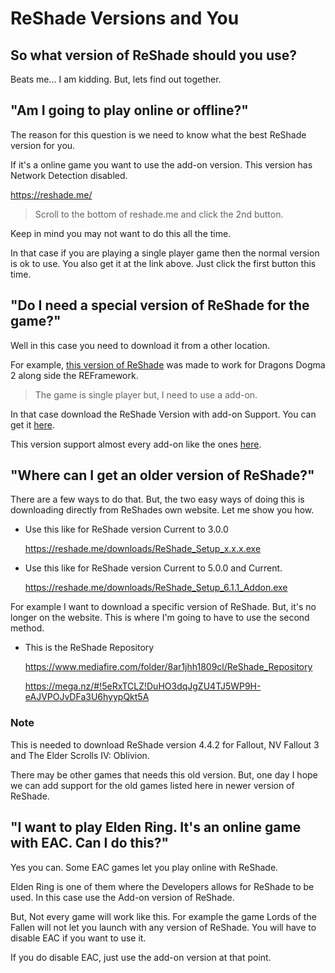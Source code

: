 
# ReShade Versions and You

## So what version of ReShade should you use?

Beats me... I am kidding. But, lets find out together.

## "Am I going to play online or offline?"

The reason for this question is we need to know what the best ReShade version for you.

If it's a online game you want to use the add-on version. This version has Network Detection disabled.

<https://reshade.me/>

> Scroll to the bottom of reshade.me and click the 2nd button.

Keep in mind you may not want to do this all the time.

In that case if you are playing a single player game then the normal version is ok to use. You also get it at the link above. Just click the first button this time.

## "Do I need a special version of ReShade for the game?"

Well in this case you need to download it from a other location.

For example, [this version of ReShade](https://discord.com/channels/305472403977404416/1160012733652148274/1221669091870244954) was made to work for Dragons Dogma 2 along side the REFramework.

> The game is single player but, I need to use a add-on.

In that case download the ReShade Version with add-on Support. You can get it [here](https://reshade.me/).

This version support almost every add-on like the ones [here](https://discord.com/channels/305472403977404416/1081018051526406195).

## "Where can I get an older version of ReShade?"

There are a few ways to do that. But, the two easy ways of doing this is downloading directly from ReShades own website. Let me show you how.

- Use this like for ReShade version Current to 3.0.0

    <https://reshade.me/downloads/ReShade_Setup_x.x.x.exe>

- Use this like for ReShade version Current to 5.0.0 and Current.

    <https://reshade.me/downloads/ReShade_Setup_6.1.1_Addon.exe>

For example I want to download a specific version of ReShade. But, it's no longer on the website. This is where I'm going to have to use the second method.

- This is the ReShade Repository

    <https://www.mediafire.com/folder/8ar1jhh1809cl/ReShade_Repository>

    <https://mega.nz/#!5eRxTCLZ!DuHO3dqJgZU4TJ5WP9H-eAJVPOJvDFa3U6hyypQkt5A>

### Note

This is needed to download ReShade version 4.4.2 for Fallout, NV Fallout 3 and The Elder Scrolls IV: Oblivion.

There may be other games that needs this old version. But, one day I hope we can add support for the old games listed here in newer version of ReShade.

## "I want to play Elden Ring. It's an online game with EAC. Can I do this?"

Yes you can. Some EAC games let you play online with ReShade.

Elden Ring is one of them where the Developers allows for ReShade to be used. In this case use the Add-on version of ReShade.

But, Not every game will work like this. For example the game Lords of the Fallen will not let you launch with any version of ReShade. You will have to disable EAC if you want to use it.

If you do disable EAC, just use the add-on version at that point.
